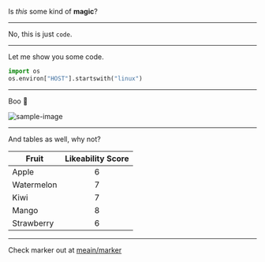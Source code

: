 Is _this_ some kind of **magic**?

---

No, this is just `code`.

---

Let me show you some code.

```python
import os
os.environ["HOST"].startswith("linux")
```

---

Boo 🐶

![sample-image](https://puppytoob.com/wp-content/uploads/2018/02/Boo-Dog-1.jpg)

---

And tables as well, why not?

| Fruit      | Likeability Score |
| ---------- | :---------------: |
| Apple      | 6                 |
| Watermelon | 7                 |
| Kiwi       | 7                 |
| Mango      | 8                 |
| Strawberry | 6                 |

---

Check marker out at [meain/marker](https://github.com/meain/marker)
